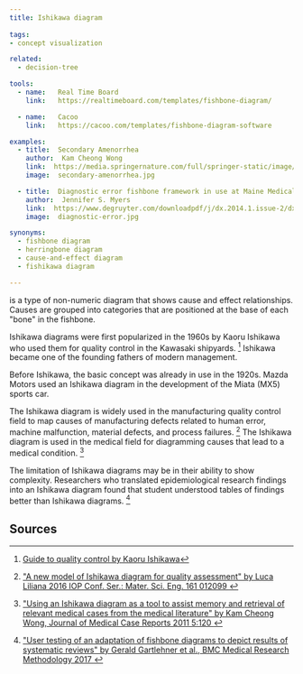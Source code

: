 ```yaml
---
title: Ishikawa diagram
  
tags:
- concept visualization

related:
  - decision-tree

tools:
  - name:   Real Time Board
    link:   https://realtimeboard.com/templates/fishbone-diagram/

  - name:   Cacoo
    link:   https://cacoo.com/templates/fishbone-diagram-software

examples: 
  - title:  Secondary Amenorrhea
    author:  Kam Cheong Wong
    link:  https://media.springernature.com/full/springer-static/image/art%3A10.1186%2F1752-1947-5-120/MediaObjects/13256_2010_Article_1486_Fig1_HTML.jpg
    image:  secondary-amenorrhea.jpg

  - title:  Diagnostic error fishbone framework in use at Maine Medical Center
    author:  Jennifer S. Myers
    link:  https://www.degruyter.com/downloadpdf/j/dx.2014.1.issue-2/dx-2013-0040/dx-2013-0040.pdf
    image:  diagnostic-error.jpg

synonyms:
  - fishbone diagram
  - herringbone diagram
  - cause-and-effect diagram
  - fishikawa diagram

---
```


is a type of non-numeric diagram that shows cause and effect relationships.  Causes are grouped into categories that are positioned at the base of each "bone" in the fishbone.

<!--more-->
Ishikawa diagrams were first popularized in the 1960s by Kaoru Ishikawa who used them for quality control in the Kawasaki shipyards. [^ishikawa] Ishikawa became one of the founding fathers of modern management.


Before Ishikawa, the basic concept was already in use in the 1920s. Mazda Motors used an Ishikawa diagram in the development of the Miata (MX5) sports car.

The Ishikawa diagram is widely used in the manufacturing quality control field to map causes of manufacturing defects related to human error, machine malfunction, material defects, and process failures. [^luca]  The Ishikawa diagram is used in the medical field for diagramming causes that lead to a medical condition. [^wong]

The limitation of Ishikawa diagrams may be in their ability to show complexity. Researchers who translated epidemiological research findings into an Ishikawa diagram found that student understood tables of findings better than Ishikawa diagrams. [^gartlehner]



## Sources
[^ishikawa]: [Guide to quality control by Kaoru Ishikawa](https://openlibrary.org/books/OL4595409M/Guide_to_quality_control)
[^wong]: ["Using an Ishikawa diagram as a tool to assist memory and retrieval of relevant medical cases from the medical literature" by Kam Cheong Wong, Journal of Medical Case Reports 2011 5:120 ](https://jmedicalcasereports.biomedcentral.com/articles/10.1186/1752-1947-5-120)

[^luca]: ["A new model of Ishikawa diagram for quality assessment" by Luca Liliana 2016 IOP Conf. Ser.: Mater. Sci. Eng. 161 012099 ](https://iopscience.iop.org/article/10.1088/1757-899X/161/1/012099/pdf)

[^gartlehner]: ["User testing of an adaptation of fishbone diagrams to depict results of systematic reviews" by Gerald Gartlehner et al., BMC Medical Research Methodology 2017 ](https://link.springer.com/article/10.1186/s12874-017-0452-z)
